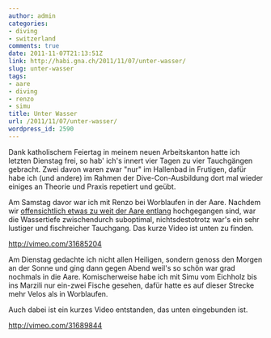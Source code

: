 ```yaml
---
author: admin
categories:
- diving
- switzerland
comments: true
date: 2011-11-07T21:13:51Z
link: http://habi.gna.ch/2011/11/07/unter-wasser/
slug: unter-wasser
tags:
- aare
- diving
- renzo
- simu
title: Unter Wasser
url: /2011/11/07/unter-wasser/
wordpress_id: 2590
---
```


Dank katholischem Feiertag in meinem neuen Arbeitskanton hatte ich letzten Dienstag frei, so hab' ich's innert vier Tagen zu vier Tauchgängen gebracht. Zwei davon waren zwar "nur" im Hallenbad in Frutigen, dafür habe ich (und andere) im Rahmen der Dive-Con-Ausbildung dort mal wieder einiges an Theorie und Praxis repetiert und geübt.

Am Samstag davor war ich mit Renzo bei Worblaufen in der Aare. Nachdem wir [offensichtlich etwas zu weit der Aare entlang](http://www.flickr.com/photos/habi/6296230932/#comment72157627897539685) hochgegangen sind, war die Wassertiefe zwischendurch suboptimal, nichtsdestotrotz war's ein sehr lustiger und fischreicher Tauchgang. Das kurze Video ist unten zu finden.

http://vimeo.com/31685204

Am Dienstag gedachte ich nicht allen Heiligen, sondern genoss den Morgen an der Sonne und ging dann gegen Abend weil's so schön war grad nochmals in die Aare. Komischerweise habe ich mit Simu vom Eichholz bis ins Marzili nur ein-zwei Fische gesehen, dafür hatte es auf dieser Strecke mehr Velos als in Worblaufen.

Auch dabei ist ein kurzes Video entstanden, das unten eingebunden ist.

http://vimeo.com/31689844

